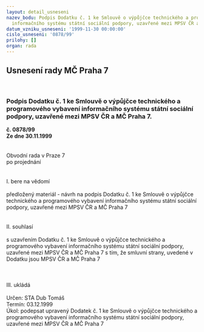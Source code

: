 ```yaml
---
layout: detail_usneseni
nazev_bodu: Podpis Dodatku č. 1 ke Smlouvě o výpůjčce technického a programového vybavení
  informačního systému státní sociální podpory, uzavřené mezi MPSV ČR a MČ Praha 7.
datum_vzniku_usneseni: '1999-11-30 00:00:00'
cislo_usneseni: '0878/99'
prilohy: []
organ: rada
---
```

<div id="ucUsn_pList" class="usn">
	<span><h2>Usnesení rady MČ Praha 7 </h2>
<br></span><div class="standBody">
<span><h3>Podpis Dodatku č. 1 ke Smlouvě o výpůjčce technického a programového vybavení informačního systému státní sociální podpory, uzavřené mezi MPSV ČR a MČ Praha 7.</h3></span><div class="center">
		<strong>č. 0878/99</strong><br>
	</div>
<div class="center">
		<strong>Ze dne 30.11.1999</strong><br><br>
	</div>
<br>Obvodní rada v Praze 7<br>po projednání<br><br><br>I.	bere na vědomí<br><br> předložený materiál - návrh na podpis Dodatku č. 1 ke Smlouvě o výpůjčce technického a programového vybavení informačního systému státní sociální podpory, uzavřené mezi MPSV ČR a MČ Praha 7<br><br><br>II.   souhlasí <br><br>s uzavřením Dodatku č. 1 ke Smlouvě o výpůjčce technického a programového vybavení informačního systému státní sociální podpory, uzavřené mezi MPSV ČR a MČ Praha 7 s tím, že smluvní strany, uvedené v Dodatku jsou MPSV ČR a MČ Praha 7<br><br><br><br>III.	ukládá <br><br> Určen:	     	STA Dub Tomáš<br>Termín: 03.12.1999<br>Úkol:	podepsat upravený Dodatek č. 1 ke Smlouvě o výpůjčce technického a programového vybavení informačního systému státní sociální podpory, uzavřené mezi MPSV ČR a MČ Praha 7<br>
</div>
</div>